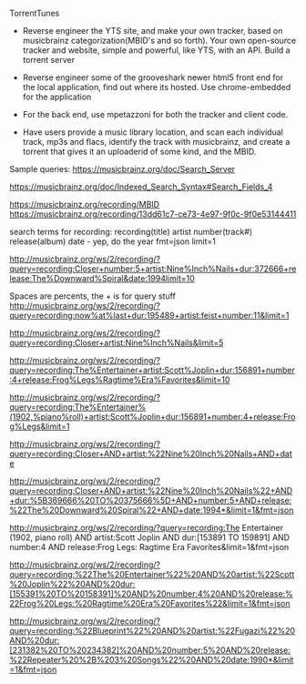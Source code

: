 TorrentTunes

* Reverse engineer the YTS site, and make your own tracker, based on musicbrainz categorization(MBID's and so forth). Your own open-source tracker and website, simple and powerful, like YTS, with an API. Build a torrent server

* Reverse engineer some of the grooveshark newer html5 front end for the local application, find out where its hosted. Use chrome-embedded for the application

* For the back end, use mpetazzoni for both the tracker and client code.

* Have users provide a music library location, and scan each individual track, mp3s and flacs, identify the track with musicbrainz, and create a torrent that gives it an uploaderid of some kind, and the MBID. 



Sample queries:
https://musicbrainz.org/doc/Search_Server

https://musicbrainz.org/doc/Indexed_Search_Syntax#Search_Fields_4

https://musicbrainz.org/recording/MBID
https://musicbrainz.org/recording/13dd61c7-ce73-4e97-9f0c-9f0e53144411

search terms for recording:
recording(title)
artist
number(track#)
release(album)
date - yep, do the year
fmt=json
limit=1

http://musicbrainz.org/ws/2/recording/?query=recording:Closer+number:5+artist:Nine%Inch%Nails+dur:372666+release:The%Downward%Spiral&date:1994limit=10

Spaces are percents, the + is for query stuff
http://musicbrainz.org/ws/2/recording/?query=recording:now%at%last+dur:195489+artist:feist+number:11&limit=1



http://musicbrainz.org/ws/2/recording/?query=recording:Closer+artist:Nine%Inch%Nails&limit=5

http://musicbrainz.org/ws/2/recording/?query=recording:The%Entertainer+artist:Scott%Joplin+dur:156891+number:4+release:Frog%Legs%Ragtime%Era%Favorites&limit=10

http://musicbrainz.org/ws/2/recording/?query=recording:The%Entertainer%(1902,%piano%roll)+artist:Scott%Joplin+dur:156891+number:4+release:Frog%Legs&limit=1

http://musicbrainz.org/ws/2/recording/?query=recording:Closer+AND+artist:%22Nine%20Inch%20Nails+AND+date

http://musicbrainz.org/ws/2/recording/?query=recording:Closer+AND+artist:%22Nine%20Inch%20Nails%22+AND+dur:%5B369666%20TO%20375666%5D+AND+number:5+AND+release:%22The%20Downward%20Spiral%22+AND+date:1994*&limit=1&fmt=json




http://musicbrainz.org/ws/2/recording/?query=recording:The Entertainer (1902, piano roll) AND artist:Scott Joplin AND dur:[153891 TO 159891] AND number:4 AND release:Frog Legs: Ragtime Era Favorites&limit=1&fmt=json

http://musicbrainz.org/ws/2/recording/?query=recording:%22The%20Entertainer%22%20AND%20artist:%22Scott%20Joplin%22%20AND%20dur:[155391%20TO%20158391]%20AND%20number:4%20AND%20release:%22Frog%20Legs:%20Ragtime%20Era%20Favorites%22&limit=1&fmt=json

http://musicbrainz.org/ws/2/recording/?query=recording:%22Blueprint%22%20AND%20artist:%22Fugazi%22%20AND%20dur:[231382%20TO%20234382]%20AND%20number:5%20AND%20release:%22Repeater%20%2B%203%20Songs%22%20AND%20date:1990*&limit=1&fmt=json





